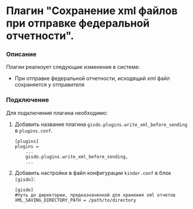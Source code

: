 Плагин "Сохранение xml файлов при отправке федеральной отчетности".
================================================

### Описание

Плагин реализует следующие изменения в системе:
* При отправке федеральной отчетности, исходящий xml файл сохраняется у отправителя

### Подключение

Для подключения плагина необходимо:

1. Добавить название плагина `gisdo.plugins.write_xml_before_sending` в `plugins.conf`.
   
   ```
   [plugins]
   plugins =
       ...
       gisdo.plugins.write_xml_before_sending,
       ...
   ```
   
2. Добавить настройки в файл конфигурации  `kinder.conf` в блок `[gisdo]`:

    ```
   [gisdo]
   #путь до директории, предназначенной для хранения xml отчетов
   XML_SAVING_DIRECTORY_PATH = /path/to/directory
   ```
